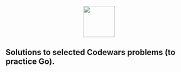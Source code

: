 <div align="center">
  <img width="85" src="https://user-images.githubusercontent.com/41551585/165627240-cf076781-51de-48c1-9931-ff111fea36b4.svg"/>
</div>

## Solutions to selected Codewars problems (to practice Go).
